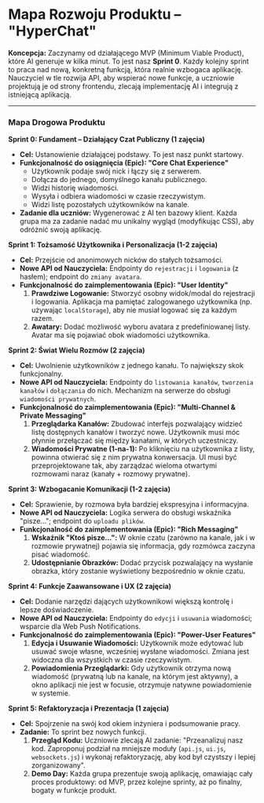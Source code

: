 # Mapa Rozwoju Produktu – "HyperChat"

**Koncepcja:** Zaczynamy od działającego MVP (Minimum Viable Product), które AI generuje w kilka minut. To jest nasz **Sprint 0**. Każdy kolejny sprint to praca nad nową, konkretną funkcją, która realnie wzbogaca aplikację. Nauczyciel w tle rozwija API, aby wspierać nowe funkcje, a uczniowie projektują je od strony frontendu, zlecają implementację AI i integrują z istniejącą aplikacją.

---

### Mapa Drogowa Produktu

**Sprint 0: Fundament – Działający Czat Publiczny (1 zajęcia)**
*   **Cel:** Ustanowienie działającej podstawy. To jest nasz punkt startowy.
*   **Funkcjonalność do osiągnięcia (Epic): "Core Chat Experience"**
    *   Użytkownik podaje swój nick i łączy się z serwerem.
    *   Dołącza do jednego, domyślnego kanału publicznego.
    *   Widzi historię wiadomości.
    *   Wysyła i odbiera wiadomości w czasie rzeczywistym.
    *   Widzi listę pozostałych użytkowników na kanale.
*   **Zadanie dla uczniów:** Wygenerować z AI ten bazowy klient. Każda grupa ma za zadanie nadać mu unikalny wygląd (modyfikując CSS), aby odróżnić swoją aplikację.

**Sprint 1: Tożsamość Użytkownika i Personalizacja (1-2 zajęcia)**
*   **Cel:** Przejście od anonimowych nicków do stałych tożsamości.
*   **Nowe API od Nauczyciela:** Endpointy do `rejestracji` i `logowania` (z hasłem); endpoint do `zmiany avatara`.
*   **Funkcjonalność do zaimplementowania (Epic): "User Identity"**
    1.  **Prawdziwe Logowanie:** Stworzyć osobny widok/modal do rejestracji i logowania. Aplikacja ma pamiętać zalogowanego użytkownika (np. używając `localStorage`), aby nie musiał logować się za każdym razem.
    2.  **Awatary:** Dodać możliwość wyboru avatara z predefiniowanej listy. Avatar ma się pojawiać obok wiadomości użytkownika.

**Sprint 2: Świat Wielu Rozmów (2 zajęcia)**
*   **Cel:** Uwolnienie użytkowników z jednego kanału. To największy skok funkcjonalny.
*   **Nowe API od Nauczyciela:** Endpointy do `listowania kanałów`, `tworzenia kanałów` i `dołączania` do nich. Mechanizm na serwerze do obsługi `wiadomości prywatnych`.
*   **Funkcjonalność do zaimplementowania (Epic): "Multi-Channel & Private Messaging"**
    1.  **Przeglądarka Kanałów:** Zbudować interfejs pozwalający widzieć listę dostępnych kanałów i tworzyć nowe. Użytkownik musi móc płynnie przełączać się między kanałami, w których uczestniczy.
    2.  **Wiadomości Prywatne (1-na-1):** Po kliknięciu na użytkownika z listy, powinna otwierać się z nim prywatna konwersacja. UI musi być przeprojektowane tak, aby zarządzać wieloma otwartymi rozmowami naraz (kanały + rozmowy prywatne).

**Sprint 3: Wzbogacanie Komunikacji (1-2 zajęcia)**
*   **Cel:** Sprawienie, by rozmowa była bardziej ekspresyjna i informacyjna.
*   **Nowe API od Nauczyciela:** Logika serwera do obsługi wskaźnika "pisze..."; endpoint do `uploadu plików`.
*   **Funkcjonalność do zaimplementowania (Epic): "Rich Messaging"**
    1.  **Wskaźnik "Ktoś pisze...":** W oknie czatu (zarówno na kanale, jak i w rozmowie prywatnej) pojawia się informacja, gdy rozmówca zaczyna pisać wiadomość.
    2.  **Udostępnianie Obrazków:** Dodać przycisk pozwalający na wysłanie obrazka, który zostanie wyświetlony bezpośrednio w oknie czatu.

**Sprint 4: Funkcje Zaawansowane i UX (2 zajęcia)**
*   **Cel:** Dodanie narzędzi dających użytkownikowi większą kontrolę i lepsze doświadczenie.
*   **Nowe API od Nauczyciela:** Endpointy do `edycji` i `usuwania` wiadomości; wsparcie dla Web Push Notifications.
*   **Funkcjonalność do zaimplementowania (Epic): "Power-User Features"**
    1.  **Edycja i Usuwanie Wiadomości:** Użytkownik może edytować lub usuwać swoje własne, wcześniej wysłane wiadomości. Zmiana jest widoczna dla wszystkich w czasie rzeczywistym.
    2.  **Powiadomienia Przeglądarki:** Gdy użytkownik otrzyma nową wiadomość (prywatną lub na kanale, na którym jest aktywny), a okno aplikacji nie jest w focusie, otrzymuje natywne powiadomienie w systemie.

**Sprint 5: Refaktoryzacja i Prezentacja (1 zajęcia)**
*   **Cel:** Spojrzenie na swój kod okiem inżyniera i podsumowanie pracy.
*   **Zadanie:** To sprint bez nowych funkcji.
    1.  **Przegląd Kodu:** Uczniowie zlecają AI zadanie: "Przeanalizuj nasz kod. Zaproponuj podział na mniejsze moduły (`api.js`, `ui.js`, `websockets.js`) i wykonaj refaktoryzację, aby kod był czystszy i lepiej zorganizowany".
    2.  **Demo Day:** Każda grupa prezentuje swoją aplikację, omawiając cały proces produktowy: od MVP, przez kolejne sprinty, aż po finalny, bogaty w funkcje produkt.
